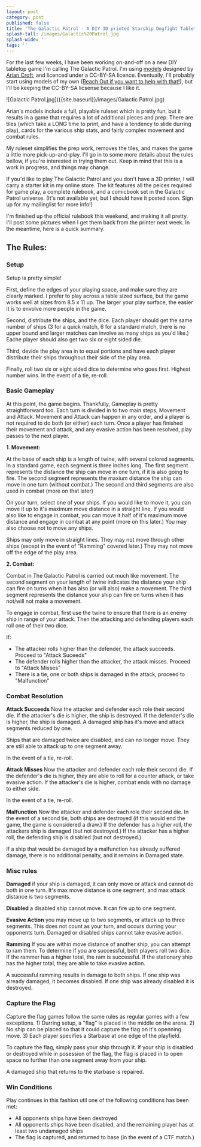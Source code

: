 ```yaml
---
layout: post
category: post
published: false
title: 'The Galactic Patrol - A DIY 3D printed Starship Dogfight Tabletop game '
splash-tall: /images/Galactic%20Patrol.jpg
splash-wide: ''
tags: ''
---
```


For the last few weeks, I have been working on-and-off on a new DIY tabletop game I'm calling The Galactic Patrol. I'm using [models](http://www.thingiverse.com/thing:126347) designed by [Arian Croft](http://www.thingiverse.com/dutchmogul/about), and licenced under a CC-BY-SA licence. Eventually, I'll probably start using models of my own ([Reach Out if you want to help with that!](https://mastodon.social/ajroach42)), but I'll be keeping the CC-BY-SA licsense because I like it.  

![Galactic Patrol.jpg]({{site.baseurl}}/images/Galactic Patrol.jpg)

Arian's models include a full, playable ruleset which is pretty fun, but it results in a game that requires a lot of additional pieces and prep. There are tiles (which take a LONG time to print, and have a tendency to slide durring play), cards for the various ship stats, and fairly complex movement and combat rules. 

My ruleset simplifies the prep work, removes the tiles, and makes the game a little more pick-up-and-play. I'll go in to some more details about the rules bellow, if you're interested in trying them out. Keep in mind that this is a work in progress, and things may change. 

If you'd like to play The Galactic Patrol and you don't have a 3D printer, I will carry a starter kit in my online store. The kit features all the peices required for game play, a complete rulebook, and a comicbook set in the Galactic Patrol universe. (It's not available yet, but I should have it posted soon. Sign up for my mailinglist for more info!)

I'm finished up the official rulebook this weekend, and making it all pretty. I'll post some pictures when I get them back from the printer next week. In the meantime, here is a quick summary. 

## The Rules: 

### Setup 

Setup is pretty simple! 

First, define the edges of your playing space, and make sure they are clearly marked. I prefer to play across a table sized surface, but the game works well at sizes from 8.5 x 11 up. The larger your play surface, the easier it is to envolve more people in the game. 

Second, distribute the ships, and the dice. Each player should get the same number of ships (3 for a quick match, 6 for a standard match, there is no upper bound and larger matches can involve as many ships as you'd like.) Eache player should also get two six or eight sided die. 

Third, devide the play area in to equal portions and have each player distribute their ships throughout their side of the play area. 

Finally, roll two six or eight sided dice to determine who goes first. Highest number wins. In the event of a tie, re-roll. 

### Basic Gameplay 

At this point, the game begins. Thankfully, Gameplay is pretty straightforward too. Each turn is divided in to two main steps, Movement and Attack. Movement and Attack can happen in any order, and a player is not required to do both (or either) each turn. Once a player has finished their movement and attack, and any evasive action has been resolved, play passes to the next player. 


**1. Movement:**

At the base of each ship is a length of twine, with several colored segments. In a standard game, each segment is three inches long. The first segment represents the distance the ship can move in one turn, if it is also going to fire. The second segment represents the maxium distance the ship can move in one turn (without combat.) The second and third segments are also used in combat (more on that later)

On your turn, select one of your ships. If you would like to move it, you can move it up to it's maximum move distance in a straight line. If you would also like to engage in combat, you can move it half of it's maximum move distance and engage in combat at any point (more on this later.) You may also choose not to move any ships. 

Ships may only move in straight lines. They may not move through other ships (except in the event of "Ramming" covered later.) They may not move off the edge of the play area. 

**2. Combat:**

Combat in The Galactic Patrol is carried out much like movement. The second segment on your length of twine indicates the distance your ship can fire on turns when it has also (or will also) make a movement. The third segment represents the distance your ship can fire on turns when it has not/will not make a movement. 

To engage in combat, first use the twine to ensure that there is an enemy ship in range of your attack. Then the attacking and defending players each roll one of their two dice. 

If: 

- The attacker rolls higher than the defender, the attack succeeds. Proceed to "Attack Suceeds"  
- The defender rolls higher than the attacker, the attack misses. Proceed to "Attack Misses"
- There is a tie, one or both ships is damaged in the attack, proceed to "Malfunction"

### Combat Resolution  

**Attack Succeeds**
Now the attacker and defender each role their second die. If the attacker's die is higher, the ship is destroyed. If the defender's die is higher, the ship is damaged. A damaged ship has it's move and attack segments reduced by one. 

Ships that are damaged twice are disabled, and can no longer move. They are still able to attack up to one segment away. 

In the event of a tie, re-roll. 

**Attack Misses** 
Now the attacker and defender each role their second die. If the defender's die is higher, they are able to roll for a counter attack, or take evasive action. If the attacker's die is higher, combat ends with no damage to either side. 

In the event of a tie, re-roll. 

**Malfunction** 
Now the attacker and defender each role their second die. In the event of a second tie, both ships are destroyed (if this would end the game, the game is considered a draw.) If the defender has a higher roll, the attackers ship is damaged (but not destroyed.) If the attacker has a higher roll, the defending ship is disabled (but not destroyed.) 

If a ship that would be damaged by a malfunction has already suffered damage, there is no additional penalty, and it remains in Damaged state. 

### Misc rules 

**Damaged** if your ship is damaged, it can only move or attack and cannot do both in one turn. It's max move distance is one segment, and max attack distance is two segments. 

**Disabled** a disabled ship cannot move. It can fire up to one segment. 

**Evasive Action** you may move up to two segments, or attack up to three segments. This does not count as your turn, and occurs durring your opponents turn. Damaged or disabled ships cannot take evasive action. 

**Ramming** If you are within move distance of another ship, you can attempt to ram them. To determine if you are successful, both players roll two dice. If the rammer has a higher total, the ram is successful. If the stationary ship has the higher total, they are able to take evasive action. 

A successful ramming results in damage to both ships. If one ship was already damaged, it becomes disabled. If one ship was already disabled it is destroyed. 


### Capture the Flag

Capture the flag games follow the same rules as regular games with a few exceptions. 1) Durring setup, a "flag" is placed in the middle on the arena. 2) No ship can be placed so that it could capture the flag on it's openning move. 3) Each player specifies a Starbase at one edge of the playfield. 

To capture the flag, simply pass your ship through it. If your ship is disabled or destroyed while in posession of the flag, the flag is placed in to open space no further than one segment away from your ship. 

A damaged ship that returns to the starbase is repaired. 

### Win Conditions 

Play continues in this fashion util one of the following conditions has been met: 

- All opponents ships have been destroyed 
- All opponents ships have been disabled, and the remaining player has at least two undamaged ships 
- The flag is captured, and returned to base (in the event of a CTF match.)